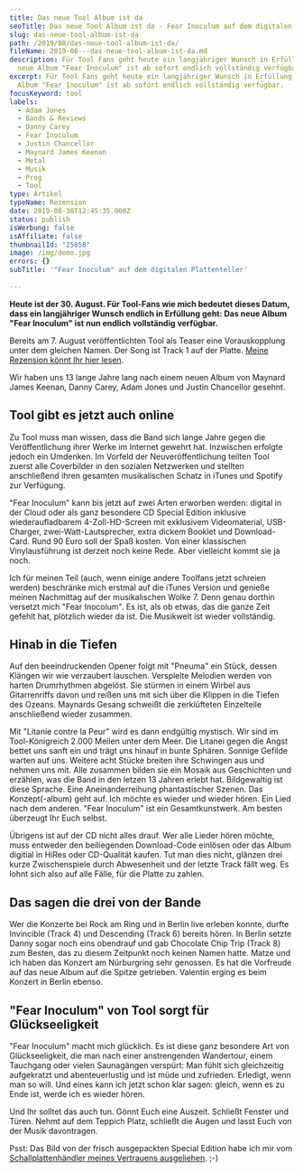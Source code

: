 ```yaml
---
title: Das neue Tool Album ist da
seoTitle: Das neue Tool Album ist da - Fear Inoculum auf dem digitalen Plattenteller
slug: das-neue-tool-album-ist-da
path: /2019/08/das-neue-tool-album-ist-da/
fileName: 2019-08---das-neue-tool-album-ist-da.md
description: Für Tool Fans geht heute ein langjähriger Wunsch in Erfüllung. Das
  neue Album "Fear Inoculum" ist ab sofort endlich vollständig verfügbar.
excerpt: Für Tool Fans geht heute ein langjähriger Wunsch in Erfüllung. Das neue
  Album "Fear Inoculum" ist ab sofort endlich vollständig verfügbar.
focusKeyword: tool
labels:
  - Adam Jones
  - Bands & Reviews
  - Danny Carey
  - Fear Inoculum
  - Justin Chancellor
  - Maynard James Keenan
  - Metal
  - Musik
  - Prog
  - Tool
type: Artikel
typeName: Rezension
date: 2019-08-30T12:45:35.000Z
status: publish
isWerbung: false
isAffiliate: false
thumbnailId: "25858"
image: /img/demo.jpg
errors: {}
subTitle: '"Fear Inoculum" auf dem digitalen Plattenteller'
  
---
```


**Heute ist der 30. August. Für Tool-Fans wie mich bedeutet dieses Datum, dass
ein langjähriger Wunsch endlich in Erfüllung geht: Das neue Album "Fear
Inoculum" ist nun endlich vollständig verfügbar.**

Bereits am 7. August veröffentlichten Tool als Teaser eine Vorauskopplung unter
dem gleichen Namen. Der Song ist Track 1 auf der Platte.
[Meine Rezension könnt Ihr hier lesen](/2019/08/bald-kommt-das-neue-tool-album/).

Wir haben uns 13 lange Jahre lang nach einem neuen Album von Maynard James
Keenan, Danny Carey, Adam Jones und Justin Chancellor gesehnt.

## Tool gibt es jetzt auch online

Zu Tool muss man wissen, dass die Band sich lange Jahre gegen die
Veröffentlichung ihrer Werke im Internet gewehrt hat. Inzwischen erfolgte jedoch
ein Umdenken. Im Vorfeld der Neuveröffentlichung teilten Tool zuerst alle
Coverbilder in den sozialen Netzwerken und stellten anschließend ihren gesamten
musikalischen Schatz in iTunes und Spotify zur Verfügung.

"Fear Inoculum" kann bis jetzt auf zwei Arten erworben werden: digital in der
Cloud oder als ganz besondere CD Special Edition inklusive wiederaufladbarem
4-Zoll-HD-Screen mit exklusivem Videomaterial, USB-Charger,
zwei-Watt-Lautsprecher, extra dickem Booklet und Download-Card. Rund 90 Euro
soll der Spaß kosten. Von einer klassischen Vinylausführung ist derzeit noch
keine Rede. Aber vielleicht kommt sie ja noch.

Ich für meinen Teil (auch, wenn einige andere Toolfans jetzt schreien werden)
beschränke mich erstmal auf die iTunes Version und genieße meinen Nachmittag auf
der musikalischen Wolke 7. Denn genau dorthin versetzt mich "Fear Inocolum". Es
ist, als ob etwas, das die ganze Zeit gefehlt hat, plötzlich wieder da ist. Die
Musikwelt ist wieder vollständig.

## Hinab in die Tiefen

Auf den beeindruckenden Opener folgt mit "Pneuma" ein Stück, dessen Klängen wir
wie verzaubert lauschen. Verspielte Melodien werden von harten Drumrhythmen
abgelöst. Sie stürmen in einem Wirbel aus Gitarrenriffs davon und reißen uns mit
sich über die Klippen in die Tiefen des Ozeans. Maynards Gesang schweißt die
zerklüfteten Einzelteile anschließend wieder zusammen.

Mit "Litanie contre la Peur" wird es dann endgültig mystisch. Wir sind im
Tool-Königreich 2.000 Meilen unter dem Meer. Die Litanei gegen die Angst bettet
uns sanft ein und trägt uns hinauf in bunte Sphären. Sonnige Gefilde warten auf
uns. Weitere acht Stücke breiten ihre Schwingen aus und nehmen uns mit. Alle
zusammen bilden sie ein Mosaik aus Geschichten und erzählen, was die Band in den
letzen 13 Jahren erlebt hat. Bildgewaltig ist diese Sprache. Eine
Aneinanderreihung phantastischer Szenen. Das Konzept(-album) geht auf. Ich
möchte es wieder und wieder hören. Ein Lied nach dem anderen. "Fear Inoculum"
ist ein Gesamtkunstwerk. Am besten überzeugt Ihr Euch selbst.

Übrigens ist auf der CD nicht alles drauf. Wer alle Lieder hören möchte, muss
entweder den beiliegenden Download-Code einlösen oder das Album digitial in
HiRes oder CD-Qualität kaufen. Tut man dies nicht, glänzen drei kurze
Zwischenspiele durch Abwesenheit und der letzte Track fällt weg. Es lohnt sich
also auf alle Fälle, für die Platte zu zahlen.

## Das sagen die drei von der Bande

Wer die Konzerte bei Rock am Ring und in Berlin live erleben konnte, durfte
Invincible (Track 4) und Descending (Track 6) bereits hören. In Berlin setzte
Danny sogar noch eins obendrauf und gab Chocolate Chip Trip (Track 8) zum
Besten, das zu diesem Zeitpunkt noch keinen Namen hatte. Matze und ich haben das
Konzert am Nürburgring sehr genossen. Es hat die Vorfreude auf das neue Album
auf die Spitze getrieben. Valentin erging es beim Konzert in Berlin ebenso.

## "Fear Inoculum" von Tool sorgt für Glückseeligkeit

"Fear Inoculum" macht mich glücklich. Es ist diese ganz besondere Art von
Glückseeligkeit, die man nach einer anstrengenden Wandertour, einem Tauchgang
oder vielen Saunagängen verspürt: Man fühlt sich gleichzeitig aufgekratzt und
abenteuerlustig und ist müde und zufrieden. Erledigt, wenn man so will. Und
eines kann ich jetzt schon klar sagen: gleich, wenn es zu Ende ist, werde ich es
wieder hören.

Und Ihr solltet das auch tun. Gönnt Euch eine Auszeit. Schließt Fenster und
Türen. Nehmt auf dem Teppich Platz, schließt die Augen und lasst Euch von der
Musik davontragen.

Psst: Das Bild von der frisch ausgepackten Special Edition habe ich mir vom
[Schallplattenhändler meines Vertrauens ausgeliehen](https://marleenrecords.wordpress.com/).
;-)

  